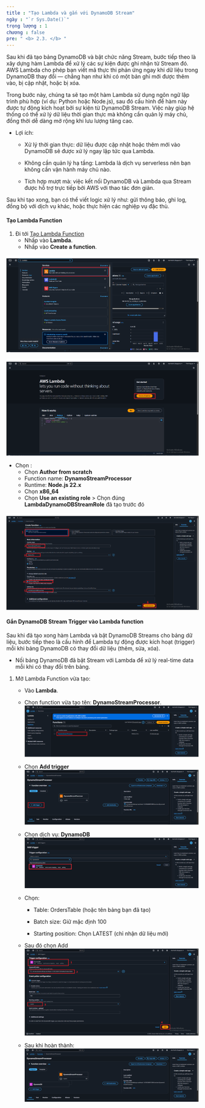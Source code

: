 ```yaml
---
title : "Tạo Lambda và gắn với DynamoDB Stream"
ngày : "`r Sys.Date()`"
trọng lượng : 1
chương : false
pre: " <b> 2.3. </b> "
---
```


Sau khi đã tạo bảng DynamoDB và bật chức năng Stream, bước tiếp theo là xây dựng hàm Lambda để xử lý các sự kiện được ghi nhận từ Stream đó. AWS Lambda cho phép bạn viết mã thực thi phản ứng ngay khi dữ liệu trong DynamoDB thay đổi — chẳng hạn như khi có một bản ghi mới được thêm vào, bị cập nhật, hoặc bị xóa.

Trong bước này, chúng ta sẽ tạo một hàm Lambda sử dụng ngôn ngữ lập trình phù hợp (ví dụ: Python hoặc Node.js), sau đó cấu hình để hàm này được tự động kích hoạt bởi sự kiện từ DynamoDB Stream. Việc này giúp hệ thống có thể xử lý dữ liệu thời gian thực mà không cần quản lý máy chủ, đồng thời dễ dàng mở rộng khi lưu lượng tăng cao.

+ Lợi ích:
   + Xử lý thời gian thực: dữ liệu được cập nhật hoặc thêm mới vào DynamoDB sẽ được xử lý ngay lập tức qua Lambda.

   + Không cần quản lý hạ tầng: Lambda là dịch vụ serverless nên bạn không cần vận hành máy chủ nào.

   + Tích hợp mượt mà: việc kết nối DynamoDB và Lambda qua Stream được hỗ trợ trực tiếp bởi AWS với thao tác đơn giản.

Sau khi tạo xong, bạn có thể viết logic xử lý như: gửi thông báo, ghi log, đồng bộ với dịch vụ khác, hoặc thực hiện các nghiệp vụ đặc thù.

#### Tạo Lambda Function

1. Đi tới [Tạo Lambda Function](https://ap-southeast-1.console.aws.amazon.com/lambda/home?region=ap-southeast-1#/begin)
   + Nhấp vào **Lambda**.
   + Nhấp vào **Create a function**.

![Lambda](/images/2.prerequisite/Lambda1.png)

![Lambda](/images/2.prerequisite/Lambda2.png)

+ Chọn :
   + Chọn **Author from scratch**
   + Function name: **DynamoStreamProcessor**
   + Runtime: **Node.js 22.x**
   + Chọn **x86_64**
   + Chọn **Use an existing role** > Chọn đúng **LambdaDynamoDBStreamRole** đã tạo trước đó

![Lambda](/images/2.prerequisite/Lambda3.png)

#### Gắn DynamoDB Stream Trigger vào Lambda function
Sau khi đã tạo xong hàm Lambda và bật DynamoDB Streams cho bảng dữ liệu, bước tiếp theo là cấu hình để Lambda tự động được kích hoạt (trigger) mỗi khi bảng DynamoDB có thay đổi dữ liệu (thêm, sửa, xóa).
+ Nối bảng DynamoDB đã bật Stream với Lambda để xử lý real-time data mỗi khi có thay đổi trên bảng.

1. Mở Lambda Function vừa tạo:
   + Vào **Lambda**.
   + Chọn function vừa tạo tên: **DynamoStreamProcessor**.
![Lambda](/images/2.prerequisite/Lambda4.png)

   + Chọn **Add trigger**
![Lambda](/images/2.prerequisite/Lambda5.png)

   + Chọn dịch vụ: **DynamoDB**
![Lambda](/images/2.prerequisite/Lambda6.png)

   + Chọn:

      + Table: OrdersTable (hoặc tên bảng bạn đã tạo)

      + Batch size: Giữ mặc định 100

      + Starting position: Chọn LATEST (chỉ nhận dữ liệu mới)
   + Sau đó chọn Add
   ![Lambda](/images/2.prerequisite/Lambda7.png)

   + Sau khi hoàn thành:
   ![Lambda](/images/2.prerequisite/Lambda8.png)
   
